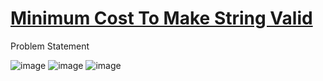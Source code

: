 # [Minimum Cost To Make String Valid](https://www.codingninjas.com/codestudio/problems/minimum-cost-to-make-string-valid_1115770?leftPanelTab=0&campaign=Lovebabbarcodestudio&utm_source=youtube&utm_medium=affiliate&utm_campaign=Lovebabbarcodestudio)

Problem Statement

![image](https://user-images.githubusercontent.com/97858274/224525657-f5a4eade-b79d-4b05-8cb0-76a659b8033a.png)
![image](https://user-images.githubusercontent.com/97858274/224525665-a7026232-0cab-44d5-8261-3bcac2688748.png)
![image](https://user-images.githubusercontent.com/97858274/224525674-d2b1383a-8342-4d19-b10c-050054c2e994.png)

